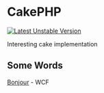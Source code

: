 # CakePHP

[![Latest Unstable Version](https://poser.pugx.org/phpunit/phpunit/v/unstable)](//packagist.org/packages/phpunit/phpunit)

Interesting cake implementation

## Some Words

[Bonjour]( ) - WCF
